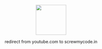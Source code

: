 <!--suppress HtmlDeprecatedAttribute, HtmlRequiredAltAttribute -->

<p align="center">
    <a href="https://iscrewyoutube.com">
        <img width=100 src="https://raw.githubusercontent.com/screwmycode/screwmycode-www/master/public/icons/SCRW_KSET.svg">
    </a>
</p>

<p align="center">
    redirect from youtube.com to screwmycode.in
</p>
